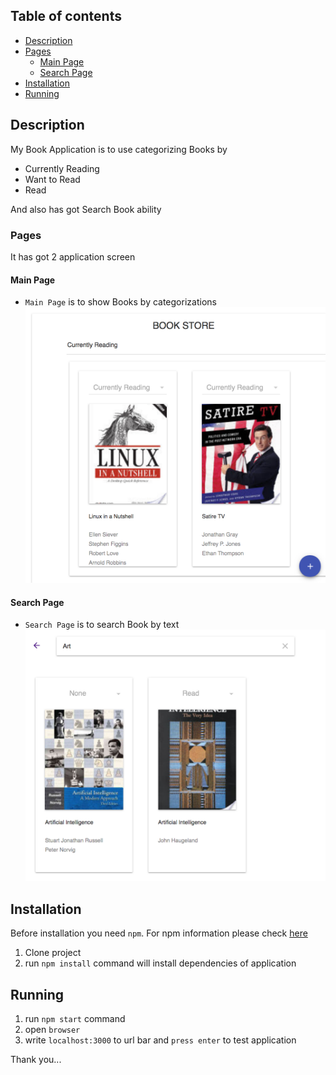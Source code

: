 
## Table of contents

- [Description](#description)
- [Pages](#pages)
    - [Main Page](#main-page)
    - [Search Page](#search-page)
- [Installation](#installation)
- [Running](#running)


## Description
My Book Application is to use categorizing Books by
- Currently Reading
- Want to Read
- Read

And also has got Search Book ability
### Pages
It has got 2 application screen
#### Main Page
- `Main Page` is to show Books by categorizations
![Alt text](images/mainPage.png?raw=true "Main Page")
#### Search Page
- `Search Page` is to search Book by text
![Alt text](images/searchPage.png?raw=true "Search Page")

## Installation
Before installation you need `npm`. For npm information please check [here](https://www.npmjs.com/get-npm)

1. Clone project
2. run `npm install` command will install dependencies of application
## Running

1. run `npm start` command
2. open `browser`
3. write `localhost:3000` to url bar and `press enter` to test application 

Thank you...
